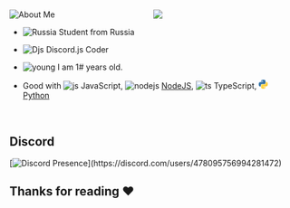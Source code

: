 #
<div>
<img src="https://cdn.discordapp.com/attachments/820557032016969751/1056426932876627968/Untitled.png" width="250" align="right" />
<img src="https://cdn.discordapp.com/attachments/820557032016969751/1056421742270234734/Github.png" alt="About Me" width="500" />
<br/>
  
- <img src="https://ptb.discord.com/assets/01efcb4dcb5b464a6859688f7e48907f.svg" alt="Russia" width="16" height="16"/> Student from Russia  
- <img src="https://cdn.discordapp.com/emojis/952436840730861638.png" alt="Djs" width="16" height="16"/> Discord.js Coder 
- <img src="https://cdn.discordapp.com/emojis/912296822939193374.gif" alt="young"  width="16" height="16" /> I am 1# years old. 

- Good with <img src="https://cdn.discordapp.com/emojis/620827756653051914.png" alt="js" width="16" height="16"/> JavaScript, <img src="https://cdn.discordapp.com/emojis/932559343600156674.png?size=20" alt="nodejs" width="16" height="16"/> [NodeJS](https://nodejs.org/), <img src="https://www.typescriptlang.org/favicon-32x32.png" alt="ts" width="16" height="16"/> TypeScript, <img src="https://raw.githubusercontent.com/brand-icons/brands/66a515d0afc1bdf9cd308a9ae8d85e1bd23a4d97/icons/color/python.svg" alt="py" width="16" height="16"/> [Python](https://www.python.org/)
<br/>
<!---
<img src="https://cdn.discordapp.com/attachments/820557032016969751/1056425970774593556/Github.png" width="500" alt="Repository" />
<br/>
<br/>-->
</div>

## Discord
[![Discord Presence](https://lanyard-profile-readme.vercel.app/api/478095756994281472?theme=dark&bg=314e7d&animated=true&hideDiscrim=true&borderRadius=30px&idleMessage=Работает...)](https://discord.com/users/478095756994281472)
<!---
## My stats:

<br/>
<p align="left">
  <a href="/">
  <img width="49.5%" src="https://github-readme-stats.vercel.app/api?username=helloy56&theme=dracula&show_icons=true" />
    <img width="49.5%" src="https://github-readme-streak-stats.herokuapp.com/?user=helloy56&theme=dracula&hide_border=true" />
  </a>
</p>
<br>-->

## Thanks for reading ❤️
